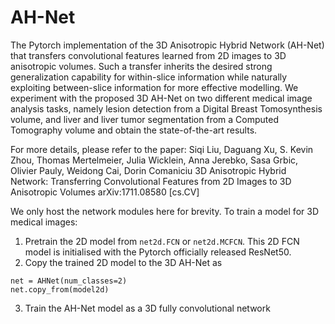 # AH-Net
The Pytorch implementation of the 3D Anisotropic Hybrid Network (AH-Net) that transfers convolutional features learned from 2D images to 3D anisotropic volumes. Such a transfer inherits the desired strong generalization capability for within-slice information while naturally exploiting between-slice information for more effective modelling. We experiment with the proposed 3D AH-Net on two different medical image analysis tasks, namely lesion detection from a Digital Breast Tomosynthesis volume, and liver and liver tumor segmentation from a Computed Tomography volume and obtain the state-of-the-art results.

For more details, please refer to the paper:
Siqi Liu, Daguang Xu, S. Kevin Zhou, Thomas Mertelmeier, Julia Wicklein, Anna Jerebko, Sasa Grbic, Olivier Pauly, Weidong Cai, Dorin Comaniciu
3D Anisotropic Hybrid Network: Transferring Convolutional Features from 2D Images to 3D Anisotropic Volumes
arXiv:1711.08580 [cs.CV]


We only host the network modules here for brevity. 
To train a model for 3D medical images:
1. Pretrain the 2D model from `net2d.FCN` or `net2d.MCFCN`. This 2D FCN model is initialised with the Pytorch officially released ResNet50.
2. Copy the trained 2D model to the 3D AH-Net as 
```
net = AHNet(num_classes=2)
net.copy_from(model2d)
```
3. Train the AH-Net model as a 3D fully convolutional network
